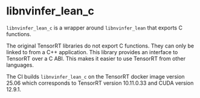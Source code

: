 # libnvinfer_lean_c

`libnvinfer_lean_c` is a wrapper around `libnvinfer_lean` that exports C
functions.

The original TensorRT libraries do not export C functions. They can only be
linked to from a C++ application. This library provides an interface to TensorRT
over a C ABI. This makes it easier to use TensorRT from other languages.

The CI builds `libnvinfer_lean_c` on the TensorRT docker image version 25.06
which corresponds to TensorRT version 10.11.0.33 and CUDA version 12.9.1.
